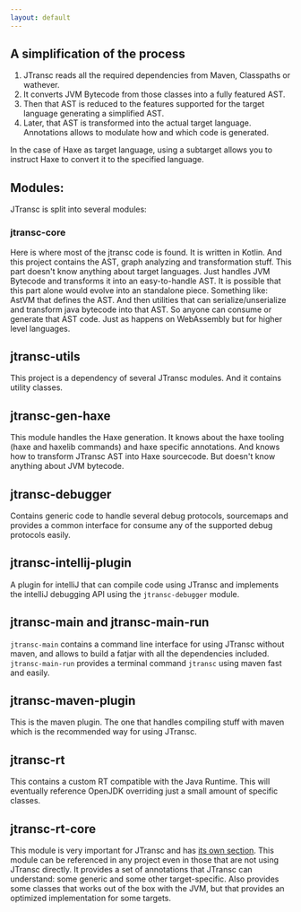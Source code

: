 ```yaml
---
layout: default
---
```


## A simplification of the process

1. JTransc reads all the required dependencies from Maven, Classpaths or wathever.
2. It converts JVM Bytecode from those classes into a fully featured AST.
3. Then that AST is reduced to the features supported for the target language generating a simplified AST.
4. Later, that AST is transformed into the actual target language. Annotations allows to modulate how and which code is generated.

In the case of Haxe as target language, using a subtarget allows you to instruct Haxe to convert it to the specified language.

## Modules:

JTransc is split into several modules:

### jtransc-core

Here is where most of the jtransc code is found. It is written in Kotlin. And this project contains the AST, graph analyzing and transformation stuff. This part doesn't know anything about target languages. Just handles JVM Bytecode and transforms it into an easy-to-handle AST.
It is possible that this part alone would evolve into an standalone piece. Something like: AstVM that defines the AST. And then utilities that can serialize/unserialize and transform java bytecode into that AST. So anyone can consume or generate that AST code. Just as happens on WebAssembly but for higher level languages.

## jtransc-utils

This project is a dependency of several JTransc modules. And it contains utility classes.

## jtransc-gen-haxe

This module handles the Haxe generation. It knows about the haxe tooling (haxe and haxelib commands) and haxe specific annotations. And knows how to transform JTransc AST into Haxe sourcecode. But doesn't know anything about JVM bytecode.

## jtransc-debugger

Contains generic code to handle several debug protocols, sourcemaps and provides a common interface for consume any of the supported debug protocols easily.

## jtransc-intellij-plugin

A plugin for intelliJ that can compile code using JTransc and implements the intelliJ debugging API using the `jtransc-debugger` module.

## jtransc-main and jtransc-main-run

`jtransc-main` contains a command line interface for using JTransc without maven, and allows to build a fatjar with all the dependencies included.
`jtransc-main-run` provides a terminal command `jtransc` using maven fast and easily.

## jtransc-maven-plugin

This is the maven plugin. The one that handles compiling stuff with maven which is the recommended way for using JTransc.

## jtransc-rt

This contains a custom RT compatible with the Java Runtime. This will eventually reference OpenJDK overriding just a small amount of specific classes.

## jtransc-rt-core

This module is very important for JTransc and has [its own section](jtransc-rt-core). This module can be referenced in any project even in those that are not using JTransc directly. It provides a set of annotations that JTransc can understand: some generic and some other target-specific.
Also provides some classes that works out of the box with the JVM, but that provides an optimized implementation for some targets.
